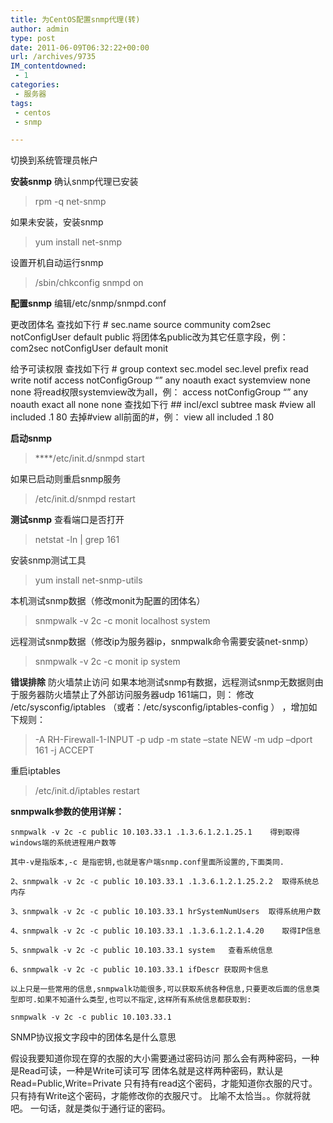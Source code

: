 ```yaml
---
title: 为CentOS配置snmp代理(转)
author: admin
type: post
date: 2011-06-09T06:32:22+00:00
url: /archives/9735
IM_contentdowned:
 - 1
categories:
 - 服务器
tags:
 - centos
 - snmp

---
```

切换到系统管理员帐户

**安装snmp**
确认snmp代理已安装

> rpm -q net-snmp

如果未安装，安装snmp

> yum install net-snmp

设置开机自动运行snmp

> /sbin/chkconfig snmpd on

**配置snmp**
编辑/etc/snmp/snmpd.conf

更改团体名
查找如下行
\# sec.name source community
com2sec notConfigUser default public
将团体名public改为其它任意字段，例：
com2sec notConfigUser default monit

给予可读权限
查找如下行
\# group context sec.model sec.level prefix read write notif
access notConfigGroup “” any noauth exact systemview none none
将read权限systemview改为all，例：
access notConfigGroup “” any noauth exact all none none
查找如下行
\## incl/excl subtree mask
#view all included .1 80
去掉#view all前面的#，例：
view all included .1 80

**启动snmp**

> ****/etc/init.d/snmpd start

如果已启动则重启snmp服务

> /etc/init.d/snmpd restart

**测试snmp**
查看端口是否打开

> netstat -ln | grep 161

安装snmp测试工具

> yum install net-snmp-utils

本机测试snmp数据（修改monit为配置的团体名）

> snmpwalk -v 2c -c monit localhost system

远程测试snmp数据（修改ip为服务器ip，snmpwalk命令需要安装net-snmp）

> snmpwalk -v 2c -c monit ip system

**错误排除**
防火墙禁止访问
如果本地测试snmp有数据，远程测试snmp无数据则由于服务器防火墙禁止了外部访问服务器udp 161端口，则：
修改 /etc/sysconfig/iptables （或者：/etc/sysconfig/iptables-config ） ，增加如下规则：

> -A RH-Firewall-1-INPUT -p udp -m state –state NEW -m udp –dport 161 -j ACCEPT

重启iptables

> /etc/init.d/iptables restart



**snmpwalk参数的使用详解：**

```
snmpwalk -v 2c -c public 10.103.33.1 .1.3.6.1.2.1.25.1    得到取得windows端的系统进程用户数等

其中-v是指版本,-c 是指密钥,也就是客户端snmp.conf里面所设置的,下面类同.

2、snmpwalk -v 2c -c public 10.103.33.1 .1.3.6.1.2.1.25.2.2  取得系统总内存

3、snmpwalk -v 2c -c public 10.103.33.1 hrSystemNumUsers  取得系统用户数

4、snmpwalk -v 2c -c public 10.103.33.1 .1.3.6.1.2.1.4.20    取得IP信息

5、snmpwalk -v 2c -c public 10.103.33.1 system   查看系统信息

6、snmpwalk -v 2c -c public 10.103.33.1 ifDescr 获取网卡信息

以上只是一些常用的信息,snmpwalk功能很多,可以获取系统各种信息,只要更改后面的信息类型即可.如果不知道什么类型,也可以不指定,这样所有系统信息都获取到:

snmpwalk -v 2c -c public 10.103.33.1
```

SNMP协议报文字段中的团体名是什么意思

假设我要知道你现在穿的衣服的大小需要通过密码访问 那么会有两种密码，一种是Read可读，一种是Write可读可写 团体名就是这样两种密码，默认是Read=Public,Write=Private 只有持有read这个密码，才能知道你衣服的尺寸。 只有持有Write这个密码，才能修改你的衣服尺寸。 比喻不太恰当。。你就将就吧。 一句话，就是类似于通行证的密码。